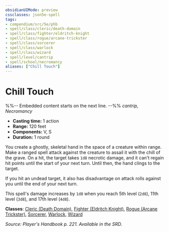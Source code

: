 ```yaml
---
obsidianUIMode: preview
cssclasses: json5e-spell
tags:
- compendium/src/5e/phb
- spell/class/cleric/death-domain
- spell/class/fighter/eldritch-knight
- spell/class/rogue/arcane-trickster
- spell/class/sorcerer
- spell/class/warlock
- spell/class/wizard
- spell/level/cantrip
- spell/school/necromancy
aliases: ["Chill Touch"]
---
```

# Chill Touch
%%-- Embedded content starts on the next line. --%%
*cantrip, Necromancy*  

- **Casting time:** 1 action
- **Range:** 120 feet
- **Components:** V, S
- **Duration:** 1 round

You create a ghostly, skeletal hand in the space of a creature within range. Make a ranged spell attack against the creature to assail it with the chill of the grave. On a hit, the target takes `1d8` necrotic damage, and it can't regain hit points until the start of your next turn. Until then, the hand clings to the target.

If you hit an undead target, it also has disadvantage on attack rolls against you until the end of your next turn.

This spell's damage increases by `1d8` when you reach 5th level (`2d8`), 11th level (`3d8`), and 17th level (`4d8`).

**Classes**: [Cleric (Death Domain)](compendium/classes/cleric-death-domain.md), [Fighter (Eldritch Knight)](compendium/classes/fighter-eldritch-knight.md), [Rogue (Arcane Trickster)](compendium/classes/rogue-arcane-trickster.md), [Sorcerer](compendium/classes/sorcerer.md), [Warlock](compendium/classes/warlock.md), [Wizard](compendium/classes/wizard.md)

*Source: Player's Handbook p. 221. Available in the SRD.*